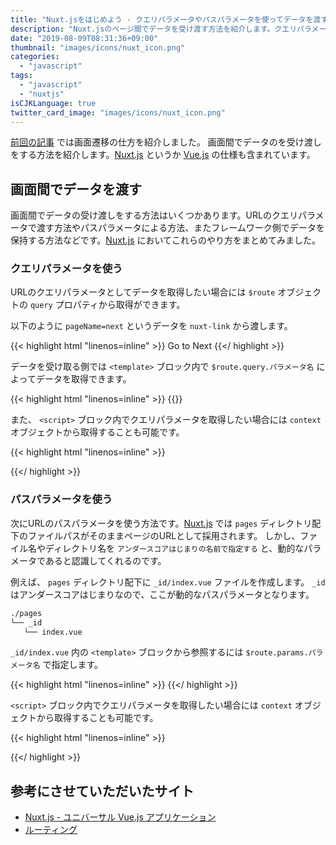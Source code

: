 ```yaml
---
title: "Nuxt.jsをはじめよう - クエリパラメータやパスパラメータを使ってデータを渡す"
description: "Nuxt.jsのページ間でデータを受け渡す方法を紹介します。クエリパラメータやパスパラメータ、storeを使う方法などユースケースに合わせて選択します。今回はクエリパラメータやパスパラメータを使ってデータを渡します。"
date: "2019-08-09T08:31:36+09:00"
thumbnail: "images/icons/nuxt_icon.png"
categories:
  - "javascript"
tags:
  - "javascript"
  - "nuxtjs"
isCJKLanguage: true
twitter_card_image: "images/icons/nuxt_icon.png"
---
```


[前回の記事](/post/javascript/nuxt-page-link/) では画面遷移の仕方を紹介しました。
画面間でデータのを受け渡しをする方法を紹介します。[Nuxt.js](https://ja.nuxtjs.org/) というか [Vue.js](https://jp.vuejs.org/index.html) の仕様も含まれています。

<!--adsense-->

## 画面間でデータを渡す

画面間でデータの受け渡しをする方法はいくつかあります。URLのクエリパラメータで渡す方法やパスパラメータによる方法、またフレームワーク側でデータを保持する方法などです。[Nuxt.js](https://ja.nuxtjs.org/) においてこれらのやり方をまとめてみました。

### クエリパラメータを使う

URLのクエリパラメータとしてデータを取得したい場合には `$route` オブジェクトの `query` プロパティから取得ができます。

以下のように `pageName=next` というデータを `nuxt-link` から渡します。

{{< highlight html "linenos=inline" >}}
<nuxt-link to="/next?pageName=next" > Go to Next</nuxt-link>
{{</ highlight >}}

データを受け取る側では `<template>` ブロック内で `$route.query.パラメータ名` によってデータを取得できます。 

{{< highlight html "linenos=inline" >}}
<template>
<div>
    <div>
    {{ $route.query.pageName }} 
    </div>
</div>
</template>
{{</ highlight >}}

また、 `<script>` ブロック内でクエリパラメータを取得したい場合には `context` オブジェクトから取得することも可能です。 

{{< highlight html "linenos=inline" >}}
<script>
export default {
    asyncData (context) {
        console.log(context.query.pageName)
    },
    fetch(context) {        
        console.log(context.query.pageName)
    }
}
</script>
{{</ highlight >}}

<!--adsense-->

### パスパラメータを使う

次にURLのパスパラメータを使う方法です。[Nuxt.js](https://ja.nuxtjs.org/) では `pages` ディレクトリ配下のファイルパスがそのままページのURLとして採用されます。
しかし、ファイル名やディレクトリ名を `アンダースコアはじまりの名前で指定する` と、動的なパラメータであると認識してくれるのです。

例えば、 `pages` ディレクトリ配下に `_id/index.vue` ファイルを作成します。
`_id` はアンダースコアはじまりなので、ここが動的なパスパラメータとなります。

```bash
./pages
└── _id
   └── index.vue
```

`_id/index.vue` 内の `<template>` ブロックから参照するには `$route.params.パラメータ名` で指定します。

{{< highlight html "linenos=inline" >}}
<template>
    <div>
        ID is {{ $route.params.id }}
    </div>    
</template>
{{</ highlight >}}

`<script>` ブロック内でクエリパラメータを取得したい場合には `context` オブジェクトから取得することも可能です。 

{{< highlight html "linenos=inline" >}}
<script>
export default {
    asyncData (context) {
        console.log(context.params.id)
    },
    fetch(context) {        
        console.log(context.params.id)
    },
}
</script>
{{</ highlight >}}

## 参考にさせていただいたサイト

* [Nuxt.js - ユニバーサル Vue.js アプリケーション](https://ja.nuxtjs.org/)
* [ルーティング](https://ja.nuxtjs.org/guide/routing#%E5%8B%95%E7%9A%84%E3%81%AA%E3%83%AB%E3%83%BC%E3%83%86%E3%82%A3%E3%83%B3%E3%82%B0)